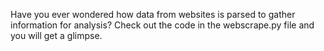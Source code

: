 Have you ever wondered how data from websites is parsed to gather information for analysis? 
Check out the code in the webscrape.py file and you will get a glimpse. 
